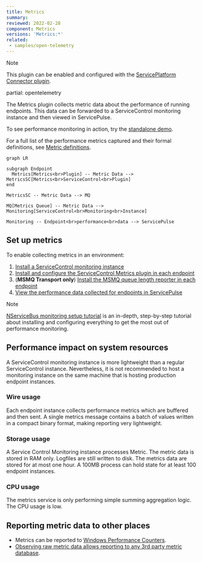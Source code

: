 ```yaml
---
title: Metrics
summary:
reviewed: 2022-02-28
component: Metrics
versions: 'Metrics:*'
related:
 - samples/open-telemetry
---
```


> [!NOTE]
> This plugin can be enabled and configured with the [ServicePlatform Connector plugin](/platform/connecting.md).

partial: opentelemetry

The Metrics plugin collects metric data about the performance of running endpoints. This data can be forwarded to a ServiceControl monitoring instance and then viewed in ServicePulse.

To see performance monitoring in action, try the [standalone demo](/tutorials/monitoring-demo/).

For a full list of the performance metrics captured and their formal definitions, see [Metric definitions](definitions.md).

```mermaid
graph LR

subgraph Endpoint
  Metrics[Metrics<br>Plugin] -- Metric Data --> MetricsSC[Metrics<br>ServiceControl<br>Plugin]
end

MetricsSC -- Metric Data --> MQ

MQ[Metrics Queue] -- Metric Data --> Monitoring[ServiceControl<br>Monitoring<br>Instance]

Monitoring -- Endpoint<br>performance<br>data --> ServicePulse
```


## Set up metrics

To enable collecting metrics in an environment:

1. [Install a ServiceControl monitoring instance](/servicecontrol/monitoring-instances/)
2. [Install and configure the ServiceControl Metrics plugin in each endpoint](install-plugin.md)
3. (**MSMQ Transport only**) [Install the MSMQ queue length reporter in each endpoint](msmq-queue-length.md)
4. [View the performance data collected for endpoints in ServicePulse](in-servicepulse.md)

> [!NOTE]
> [NServiceBus monitoring setup tutorial](/tutorials/monitoring-setup/) is an in-depth, step-by-step tutorial about installing and configuring everything to get the most out of performance monitoring.


## Performance impact on system resources

A ServiceControl monitoring instance is more lightweight than a regular ServiceControl instance. Nevertheless, it is not recommended to host a monitoring instance on the same machine that is hosting production endpoint instances.

### Wire usage

Each endpoint instance collects performance metrics which are buffered and then sent. A single metrics message contains a batch of values written in a compact binary format, making reporting very lightweight.

### Storage usage

A Service Control Monitoring instance processes Metric. The metric data is stored in RAM only. Logfiles are still written to disk. The metrics data are stored for at most one hour. A 100MB process can hold state for at least 100 endpoint instances.

### CPU usage

The metrics service is only performing simple summing aggregation logic. The CPU usage is low.


## Reporting metric data to other places

- Metrics can be reported to [Windows Performance Counters](performance-counters.md).
- [Observing raw metric data allows reporting to any 3rd party metric database](raw.md).

